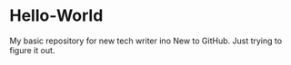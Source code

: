 # Hello-World
My basic repository for new tech writer ino
New to GitHub. Just trying to figure it out.
